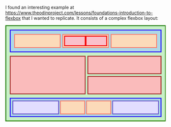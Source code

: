 I found an interesting example at https://www.theodinproject.com/lessons/foundations-introduction-to-flexbox that I wanted to replicate. 
It consists of a complex flexbox layout: 

![desired outcome](./desired-outcome.png)
